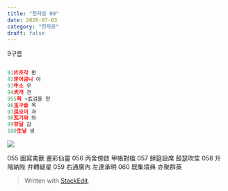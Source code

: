 ```yaml
---
title: "천자문 09"
date: 2020-07-03 
category: "천자문"
draft: false
---
```

9구름
```js

91片조각 편
92牙어금니 아
93牛소 우
94犬개 견
955획 →玄검을 현
96玉구슬 옥
97瓜오이 과
98瓦기와 와
99甘달 감
100生날 생

```
![](https://i.ibb.co/9b9x94j/2020-07-03-12-17-00.png)


055 圖寫禽獸 畫彩仙靈 056 丙舍傍啟 甲帳對楹 
057 肆筵設席 鼓瑟吹笙 058 升階納陛 弁轉疑星 
059 右通廣內 左達承明 060 既集墳典 亦聚群英

> Written with [StackEdit](https://stackedit.io/).
<!--stackedit_data:
eyJoaXN0b3J5IjpbMTA2OTAxNzkzLDEyMzc5MTQyODUsNTE2ND
UzMTk3LDgxNzI5MjIxNywtMTY5NDUyNTMxLDQyMTQ4NzAyMCw3
ODU1OTk3MzMsLTE0NjQwNDk1NTEsNTAxNTE0NTksNDE3OTUzNT
M1LC0xNjEwMTg0MDE1LC0xMDY2MzQwMDg4LC03MzEzMTI5NDRd
fQ==
-->
